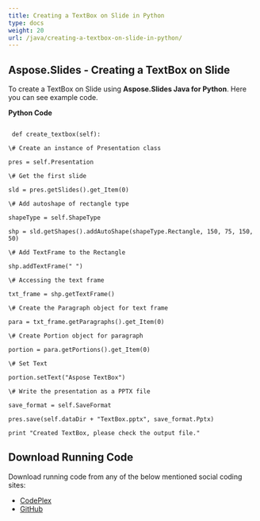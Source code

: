 ```yaml
---
title: Creating a TextBox on Slide in Python
type: docs
weight: 20
url: /java/creating-a-textbox-on-slide-in-python/
---
```


## **Aspose.Slides - Creating a TextBox on Slide**
To create a TextBox on Slide using **Aspose.Slides Java for Python**. Here you can see example code.

**Python Code**

```

 def create_textbox(self):

\# Create an instance of Presentation class

pres = self.Presentation

\# Get the first slide

sld = pres.getSlides().get_Item(0)

\# Add autoshape of rectangle type

shapeType = self.ShapeType

shp = sld.getShapes().addAutoShape(shapeType.Rectangle, 150, 75, 150, 50)

\# Add TextFrame to the Rectangle

shp.addTextFrame(" ")

\# Accessing the text frame

txt_frame = shp.getTextFrame()

\# Create the Paragraph object for text frame

para = txt_frame.getParagraphs().get_Item(0)

\# Create Portion object for paragraph

portion = para.getPortions().get_Item(0)

\# Set Text

portion.setText("Aspose TextBox")

\# Write the presentation as a PPTX file

save_format = self.SaveFormat

pres.save(self.dataDir + "TextBox.pptx", save_format.Pptx)

print "Created TextBox, please check the output file."

```
## **Download Running Code**
Download running code from any of the below mentioned social coding sites:

- [CodePlex](https://asposeslidesjavapython.codeplex.com/releases/view/620922)
- [GitHub](https://github.com/aspose-slides/Aspose.Slides-for-Java/releases/tag/Aspose.Slides_Java_for_Python-v1.0)
